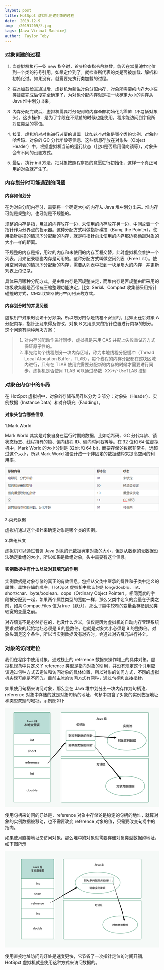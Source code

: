 ```yaml
---
layout: post
title: HotSpot 虚拟机创建对象的过程
date:  2019-12-9
img:  /20191209/2.jpg
tags: [Java Virtual Machine]
author:  Taylor Toby
---
```




### 对象创建的过程



1. 当虚拟机执行一条 new 指令时，首先检查指令的参数，能否在常量池中定位到一个类的符号引用，如果定位到了，就检查所代表的类是否被加载、解析和初始化过。如果没有，就需要先执行类加载的过程。

2. 在类加载检查通过后，虚拟机为新生对象分配内存，对象所需要的内存大小在类加载完成后便完全确定了，为对象分配内存就是把一块确定大小的内存从 Java 堆中划分出来。

3. 内存分配完成后，虚拟机需要将分配到的内存全部初始化为零值（不包括对象头）。这步操作，是为了字段在不赋值的时候也能使用，程序能访问到字段所对应类型的零值。

4. 接着，虚拟机对对象进行必要的设置，比如这个对象是哪个类的实例、对象的哈希码、对象的 GC 分代年龄等信息。这些信息存放在对象头（Object Header）中，根据虚拟机当前的运行状态（比如是否启用偏向锁等），对象头会有不同的设置方式。

5. 最后，执行 init 方法，把对象按照程序员的意愿进行初始化，这样一个真正可用的对象就产生了。



### 内存划分时可能遇到的问题



#### 内存如何划分


在为对象分配内存时，需要将一个确定大小的内存从 Java 堆中划分出来。堆内存可能是规整的，也可能是不规整的。

规整的内存是指，用过的内存放在一边，未使用的内存放在另一边，中间放着一个指针作为分界点的指示器。这种分配方式叫做指针碰撞（Bump the Pointer）。使用指针碰撞的情况下分配新的内存，就是将指针向未使用的内存那边移动跟对象的大小一样的距离。

不规整的内存是指，用过的内存和未使用的内存互相交替，此时虚拟机会维护一个列表，用来记录哪些内存是可用的。这种分配方式叫做空闲列表（Free List）。使用空闲列表的情况下分配新的内存，需要从列表中找到一块足够大的内存，并更新列表上的记录。

具体采用哪种分配方式，是由堆内存是否规整决定，而堆内存是否规整由所采用的垃圾收集器是否带有压缩整理功能决定，比如 Serial、Compact 收集器采用指针碰撞的方式，CMS 收集器使用空闲列表的方式。



#### 内存划分时的并发问题



虚拟机中对象的创建十分频繁，所以划分内存是线程不安全的。比如正在给对象 A 分配内存，指针还没来得及修改，对象 B 又用原来的指针位置进行内存的划分。这个问题有两种解决方案：


> 1. 对内存分配动作进行同步，虚拟机是采用 CAS 并配上失败重试的方式保证原子性的。
> 2. 事先给每个线程划分一块内存区域，称为本地线程分配缓冲（Thread Local Allocation Buffer，TLAB），每个线程的内存分配都在这块区域内进行，只有在 TLAB 使用完需要分配新的内存的时候才需要进行同步。虚拟机是否使用 TLAB 可以通过参数 -XX:+/-UseTLAB 控制




### 对象在内存中的布局

在 HotSpot 虚拟机中，对象的存储布局可以分为 3 部分：对象头（Header）、实例数据（Instance Data）和对齐填充（Padding）。



#### 对象头包含哪些信息


1.Mark World

Mark World 其实是对象自身在运行时期的数据，比如哈希码、GC 分代年龄、锁状态标志、线程持有的锁、偏向线程 ID、偏向时间戳等等。在 32 位和 64 位虚拟机中，Mark World 的大小分别是 32bit 和 64 bit，而要存储的数据非常多，远超过这个大小，所以 Mark World 被设计成一个非固定的数据结构来提高空间的利用率。

![](../assets/img/20191209/3.png)

2.类元数据

虚拟机通过这个指针来确定对象是哪个类的实例。

3.数组长度

虚拟机可以通过普通 Java 对象的元数据确定对象的大小，但是从数组的元数据没法确定数组的大小，所以如果是数组对象，头中需要有这个信息。

#### 实例数据中有什么以及对其填充的作用

实例数据是对象存储的真正的有效信息，包括从父类中继承的属性和子类中定义的属性。属性存储的顺序，HotSpot 虚拟机中默认的是 long/double、int、short/char、byte/boolean、oops（Ordinary Object Pointer）。相同宽度的字段被分配到一起，如果两个属性类型的宽度一样，那么父类中定义的变量在子类之前，如果 CompactFiles 值为 true（默认），那么子类中较窄的变量会存储到父类较宽的变量之前。

对齐填充不是必然存在的，也没什么含义，仅仅是因为虚拟机的自动内存管理系统要求对象的起始地址必须是 8 的整数倍，也就是对象大小必须是 8 的整数倍。对象头满足这个条件，所以当实例数据没有对齐时，会通过对齐填充进行补全。



### 对象的访问定位



我们在程序中使用对象，通过栈上的 reference 数据来操作堆上的具体对象。虚拟机规范中只定义了 reference 类型是指向对象的引用，并没有规定这个引用应该通过何种方式去定位和访问对象的具体位置，所以对象的访问方式，不同的虚拟机实现可能是不同的。目前主流的访问方式有两种，通过句柄和直接指针。



如果使用句柄来访问对象，那么会在 Java 堆中划分出一块内存作为句柄池，reference 对象中存储的就是对象句柄的地址，句柄中包含了对象的实例数据地址和类型数据的地址。示例图如下

![](../assets/img/20191209/0.png)



使用句柄来访问的好处是，reference 对象中存储的是稳定的句柄的地址，就算对象的实例数据被移动，也不需要改变 reference 对象的值，只需要改变句柄中的指向。



如果使用直接地址来访问对象，那么堆中的对象就需要存储对象类型数据的地址，如下图所示

![](../assets/img/20191209/1.png)



使用直接地址访问的好处是速度更快，它节省了一次指针定位的时间开销。HotSpot 虚拟机就是使用这种方式来访问数据的。